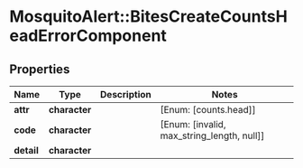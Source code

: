 # MosquitoAlert::BitesCreateCountsHeadErrorComponent


## Properties
Name | Type | Description | Notes
------------ | ------------- | ------------- | -------------
**attr** | **character** |  | [Enum: [counts.head]] 
**code** | **character** |  | [Enum: [invalid, max_string_length, null]] 
**detail** | **character** |  | 


